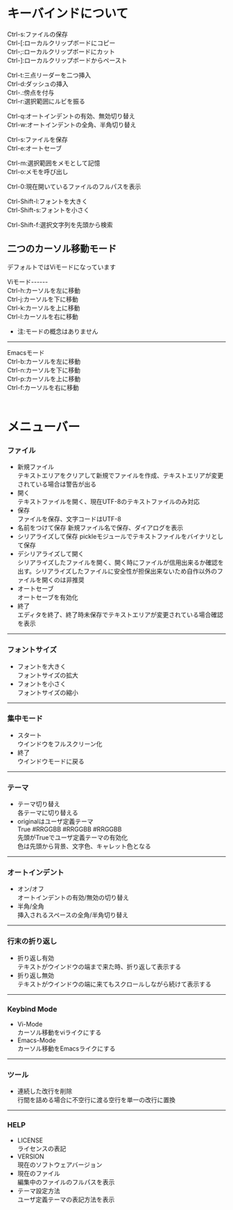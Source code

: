 # キーバインドについて  
Ctrl-s:ファイルの保存  
Ctrl-[:ローカルクリップボードにコピー  
Ctrl-;:ローカルクリップボードにカット  
Ctrl-\]:ローカルクリップボードからペースト  
  
Ctrl-t:三点リーダーを二つ挿入  
Ctrl-d:ダッシュの挿入  
Ctrl-.:傍点を付与  
Ctrl-r:選択範囲にルビを振る
  
Ctrl-q:オートインデントの有効、無効切り替え  
Ctrl-w:オートインデントの全角、半角切り替え  
  
Ctrl-s:ファイルを保存  
Ctrl-e:オートセーブ  
  
Ctrl-m:選択範囲をメモとして記憶  
Ctrl-o:メモを呼び出し  

Ctrl-0:現在開いているファイルのフルパスを表示  
  
Ctrl-Shift-l:フォントを大きく  
Ctrl-Shift-s:フォントを小さく  
  
Ctrl-Shift-f:選択文字列を先頭から検索  
  
## 二つのカーソル移動モード  
  
デフォルトではViモードになっています  
  
Viモード------  
Ctrl-h:カーソルを左に移動  
Ctrl-j:カーソルを下に移動  
Ctrl-k:カーソルを上に移動  
Ctrl-l:カーソルを右に移動  
* 注:モードの概念はありません  

-------------
Emacsモード  
Ctrl-b:カーソルを左に移動  
Ctrl-n:カーソルを下に移動  
Ctrl-p:カーソルを上に移動  
Ctrl-f:カーソルを右に移動  
　　
# メニューバー
### ファイル  
* 新規ファイル  
テキストエリアをクリアして新規でファイルを作成、テキストエリアが変更されている場合は警告が出る  
* 開く  
テキストファイルを開く、現在UTF-8のテキストファイルのみ対応  
* 保存  
ファイルを保存、文字コードはUTF-8  
* 名前をつけて保存
新規ファイル名で保存、ダイアログを表示  
* シリアライズして保存
pickleモジュールでテキストファイルをバイナリとして保存  
* デシリアライズして開く  
シリアライズしたファイルを開く、開く時にファイルが信用出来るか確認を出す。シリアライズしたファイルに安全性が担保出来ないため自作以外のファイルを開くのは非推奨  
* オートセーブ  
オートセーブを有効化  
* 終了  
エディタを終了、終了時未保存でテキストエリアが変更されている場合確認を表示  
----
### フォントサイズ  
* フォントを大きく  
フォントサイズの拡大  
* フォントを小さく  
フォントサイズの縮小 
----
### 集中モード
* スタート  
ウインドウをフルスクリーン化  
* 終了  
ウインドウモードに戻る
----
### テーマ
* テーマ切り替え  
各テーマに切り替える  
* originalはユーザ定義テーマ  
True #RRGGBB #RRGGBB #RRGGBB  
先頭がTrueでユーザ定義テーマの有効化  
色は先頭から背景、文字色、キャレット色となる  
----
### オートインデント  
* オン/オフ  
オートインデントの有効/無効の切り替え  
* 半角/全角  
挿入されるスペースの全角/半角切り替え  
----
### 行末の折り返し  
* 折り返し有効  
テキストがウインドウの端まで来た時、折り返して表示する  
* 折り返し無効  
テキストがウインドウの端に来てもスクロールしながら続けて表示する  
----
### Keybind Mode
* Vi-Mode  
カーソル移動をviライクにする  
* Emacs-Mode  
カーソル移動をEmacsライクにする  
----
### ツール  
* 連続した改行を削除  
行間を詰める場合に不空行に渡る空行を単一の改行に置換  
----
### HELP  
* LICENSE  
ライセンスの表記  
* VERSION  
現在のソフトウェアバージョン  
* 現在のファイル  
編集中のファイルのフルパスを表示  
* テーマ設定方法  
ユーザ定義テーマの表記方法を表示  
